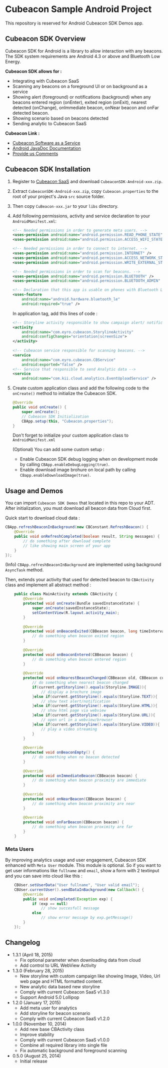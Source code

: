 # Cubeacon Sample Android Project #

This repository is reserved for Android Cubeacon SDK Demos app.

## Cubeacon SDK Overview ##
Cubeacon SDK for Android is a library to allow interaction with any beacons. The SDK system requirements are Android 4.3 or above and Bluetooth Low Energy. 

**Cubeacon SDK allows for :**

  - Integrating with Cubeacon SaaS
  - Scanning any beacons on a foreground UI or on background as a service
  - Showing alert (foreground) or notifications (background) when any beacons entered region (onEnter), exited region (onExit), nearest detected (onChange), onImmediate beacon, onNear beacon and onFar detected beacon.
  - Showing scenario based on beacons detected
  - Sending analytic to Cubeacon SaaS

**Cubeacon Link :**
 - [Cubeacon Software as a Service][CubeaconSaaS]
 - [Android JavaDoc Documentation][JavaDoc]
 - [Provide us Comments][Issue]

## Cubeacon SDK Installation ##
1. Register to [Cubeacon SaaS][CubeaconSaaS] and download `CubeaconSDK-Android-xxx.zip`.
2. Extract `CubeaconSDK-Android-xxx.zip`, copy `Cubeacon.properties` to the root of your project's Java `src` source folder.
3. Then copy `CuBeacon-xxx.jar` to your `libs` directory.
4. Add following permissions, activity and service declaration to your `AndroidManifest.xml`:

    ```xml
    <!-- Needed permissions in order to generate meta users. -->
    <uses-permission android:name="android.permission.READ_PHONE_STATE"/>
    <uses-permission android:name="android.permission.ACCESS_WIFI_STATE"/>
    
    <!-- Needed permissions in order to connect to internet. -->
    <uses-permission android:name="android.permission.INTERNET" />
    <uses-permission android:name="android.permission.ACCESS_NETWORK_STATE" />
    <uses-permission android:name="android.permission.WRITE_EXTERNAL_STORAGE" />

    <!-- Needed permissions in order to scan for beacons. -->
    <uses-permission android:name="android.permission.BLUETOOTH" />
    <uses-permission android:name="android.permission.BLUETOOTH_ADMIN" />

    <!-- Declaration that this app is usable on phones with Bluetooth Low Energy. -->
    <uses-feature
        android:name="android.hardware.bluetooth_le"
        android:required="true" />
    ```
    In application tag, add this lines of code :
    
    ```xml
    <!-- Storyline activity responsible to show campaign alert/ notification -->
    <activity 
        android:name="com.eyro.cubeacon.StorylineActivity"
        android:configChanges="orientation|screenSize">
    </activity>
        
    <!-- Cubeacon service responsible for scanning beacons. -->
    <service 
        android:name="com.eyro.cubeacon.CBService" 
        android:exported="false" />
    <!-- Service that responsible to send Analytic data -->
    <service 
        android:name="com.kii.cloud.analytics.EventUploadService" />
    ```
7. Create custom application class and add the following code to the `onCreate()` method to initialize the Cubeacon SDK.
    ```java
    @Override
    public void onCreate() {
        super.onCreate();
        // Cubeacon SDK Initialization
        CBApp.setup(this, "Cubeacon.properties");
    }
    ```
    Don't forget to initialize your custom application class to `AndroidManifest.xml`

    (Optional) You can add some custom setup :
    * Enable Cubeacon SDK debug logging when on development mode by calling `CBApp.enableDebugLogging(true)`.
    * Enable download image brohure on local path by calling `CBapp.enableDownloadImage(true)`.

## Usage and Demos ##
You can import `Cubeacon SDK Demos` that located in this repo to your ADT. After initialization, you must download all beacon data from Cloud first.

Quick start to download cloud data :
```java
CBApp.refreshBeaconInBackground(new CBConstant.RefreshBeacon() {
    @Override
    public void onRefreshCompleted(boolean result, String messages) {
        // do something after download complete
        // like showing main screen of your app
    }
});
```
(Info) `CBApp.refreshBeaconInBackground` are implemented using background `AsyncTask` method.

Then, extends your activity that used for detected beacon to `CBActivity` class and implement all abstract method :
```java
    public class MainActivity extends CBActivity {
        @Override
        protected void onCreate(Bundle savedInstanceState) {
            super.onCreate(savedInstanceState);
            setContentView(R.layout.activity_main);
        }
    
        @Override
        protected void onBeaconExited(CBBeacon beacon, long timeInterval) {
            // do something when beacon exited region
        }
    
        @Override
        protected void onBeaconEntered(CBBeacon beacon) {
            // do something when beacon entered region
        }
    
        @Override
        protected void onNearestBeaconChanged(CBBeacon old, CBBeacon current) {
            // do something when nearest beacon changed
            if(current.getStoryline().equals(Storyline.IMAGE)){
                // display a brochure image
            }else if(current.getStoryline().equals(Storyline.TEXT)){
                // show text alert/notification
            }else if(current.getStoryline().equals(Storyline.HTML)){
                // show html page via webview
            }else if(current.getStoryline().equals(Storyline.URL)){
                // open url in a webview/browser
            }else if(current.getStoryline().equals(Storyline.VIDEO)){
                // play a video streaming
            }
        }
        
        @Override
        protected void onBeaconEmpty() {
            // do something when no beacon detected
        }
        
        @Override
        protected void onImmediateBeacon(CBBeacon beacon) {
            // do something when beacon proximity are immediate
        }
        
        @Override
        protected void onNearBeacon(CBBeacon beacon) {
            // do something when beacon proximity are near
        }
        
        @Override
        protected void onFarBeacon(CBBeacon beacon) {
            // do something when beacon proximity are far
        }
    }
```

### Meta Users ###
By improving analytics usage and user engagement, Cubeacon SDK enhanced with `Meta User` module. This module is optional. So if you want to get user informations like `fullname` and `email`, show a form with 2 textinput and you can save into cloud like this :
```java
    CBUser.setUserData("User fullname", "User valid email");
    CBUser.currentUser().sendDataInBackground(new Callback() {
        @Override
        public void onCompleted(Exception exp) {
            if (exp == null)
                // show succesfull message
            else
                // show error message by exp.getMessage()
        }
    });
```

## Changelog ##
* 1.3.1 (April 18, 2015)
  - Fix optional parameter when downloading data from cloud
  - Add control to URL WebView Activity
* 1.3.0 (February 28, 2015)
  - New storyline with custom campaign like showing Image, Video, Url web page and HTML formatted content.
  - New analytic data based new storyline
  - Comply with current Cubeacon SaaS v1.3.0
  - Support Android 5.0 Lollipop
* 1.2.0 (January 17, 2015)
  - Add meta user for analytics
  - Add storyline for beacon scenario
  - Comply with current Cubeacon SaaS v1.2.0
* 1.0.0 (November 10, 2014)
  - Add new base CBActivity class
  - Improve stability
  - Comply with current Cubeacon SaaS v1.0.0
  - Combine all required library into single file
  - Fix automatic background and foreground scanning
* 0.5.0 (August 25, 2014)
  - Initial release

[CubeaconSaaS]:http://developer.cubeacon.com
[JavaDoc]:http://docs.cubeacon.com/sdk/android/references/index.html
[Issue]:https://github.com/cubeacon/android-cubeacon-sample/issues